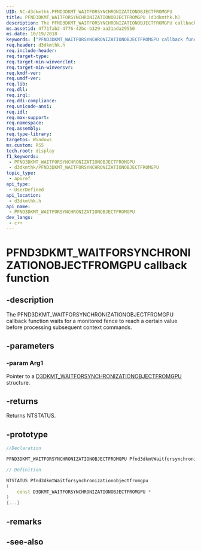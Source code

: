 ```yaml
---
UID: NC:d3dkmthk.PFND3DKMT_WAITFORSYNCHRONIZATIONOBJECTFROMGPU
title: PFND3DKMT_WAITFORSYNCHRONIZATIONOBJECTFROMGPU (d3dkmthk.h)
description: The PFND3DKMT_WAITFORSYNCHRONIZATIONOBJECTFROMGPU callback function waits for a monitored fence to reach a certain value before processing subsequent context commands.
ms.assetid: 4f71fab2-4776-42bc-b329-aa31ada29550
ms.date: 10/19/2018
keywords: ["PFND3DKMT_WAITFORSYNCHRONIZATIONOBJECTFROMGPU callback function"]
req.header: d3dkmthk.h
req.include-header: 
req.target-type: 
req.target-min-winverclnt: 
req.target-min-winversvr: 
req.kmdf-ver: 
req.umdf-ver: 
req.lib: 
req.dll: 
req.irql: 
req.ddi-compliance: 
req.unicode-ansi: 
req.idl: 
req.max-support: 
req.namespace: 
req.assembly: 
req.type-library: 
targetos: Windows
ms.custom: RS5
tech.root: display
f1_keywords:
 - PFND3DKMT_WAITFORSYNCHRONIZATIONOBJECTFROMGPU
 - d3dkmthk/PFND3DKMT_WAITFORSYNCHRONIZATIONOBJECTFROMGPU
topic_type:
 - apiref
api_type:
 - UserDefined
api_location:
 - d3dkmthk.h
api_name:
 - PFND3DKMT_WAITFORSYNCHRONIZATIONOBJECTFROMGPU
dev_langs:
 - c++
---
```


# PFND3DKMT_WAITFORSYNCHRONIZATIONOBJECTFROMGPU callback function


## -description

The PFND3DKMT_WAITFORSYNCHRONIZATIONOBJECTFROMGPU callback function waits for a monitored fence to reach a certain value before processing subsequent context commands.

## -parameters

### -param Arg1

Pointer to a [D3DKMT_WAITFORSYNCHRONIZATIONOBJECTFROMGPU](ns-d3dkmthk-_d3dkmt_waitforsynchronizationobjectfromgpu.md) structure.

## -returns

Returns NTSTATUS.

## -prototype

```cpp
//Declaration

PFND3DKMT_WAITFORSYNCHRONIZATIONOBJECTFROMGPU Pfnd3dkmtWaitforsynchronizationobjectfromgpu; 

// Definition

NTSTATUS Pfnd3dkmtWaitforsynchronizationobjectfromgpu 
(
	const D3DKMT_WAITFORSYNCHRONIZATIONOBJECTFROMGPU *
)
{...}

```

## -remarks

## -see-also

